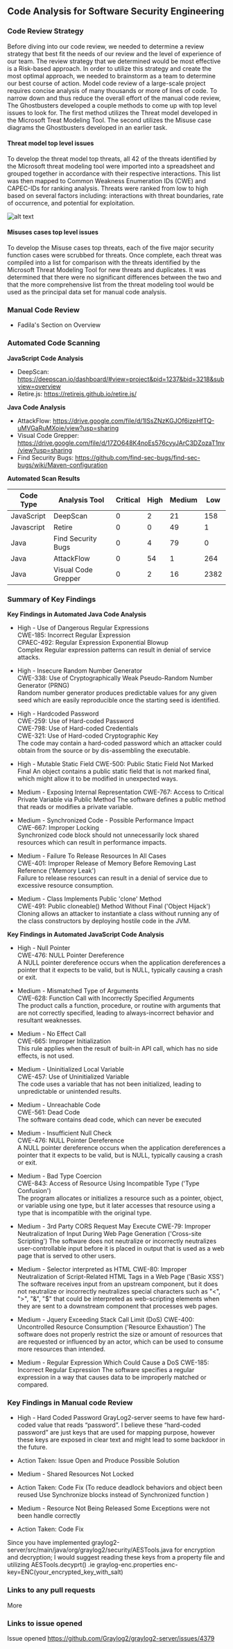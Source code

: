 ## Code Analysis for Software Security Engineering

### Code Review Strategy 
Before diving into our code review, we needed to determine a review strategy that best fit the needs of our review and the level of experience of our team. The review strategy that we determined would be most effective is a Risk-based approach. In order to utilize this strategy and create the most optimal approach, we needed to brainstorm as a team to determine our best course of action. Model code review of a large-scale project requires concise analysis of many thousands or more of lines of code. To narrow down and thus reduce the overall effort of the manual code review, The Ghostbusters developed a couple methods to come up with top level issues to look for. The first method utilizes the Threat model developed in the Microsoft Treat Modeling Tool. The second utilizes the Misuse case diagrams the Ghostbusters developed in an earlier task. 

#### Threat model top level issues
 
To develop the threat model top threats, all 42 of the threats identified by the Microsoft threat modeling tool were imported into a spreadsheet and grouped together in accordance with their respective interactions. This list was then mapped to Common Weakness Enumeration IDs (CWE) and CAPEC-IDs for ranking analysis. Threats were ranked from low to high based on several factors including: interactions with threat boundaries, rate of occurrence, and potential for exploitation. 

![alt text](https://github.com/gewethor/CYBR-8420-GroupProject/blob/master/graylog%20threat%20modeling.JPG "Threat Modeling Spreadsheet")

#### Misuses cases top level issues
  
To develop the Misuse cases top threats, each of the five major security function cases were scrubbed for threats. Once complete, each threat was compiled into a list for comparison with the threats identified by the Microsoft Threat Modeling Tool for new threats and duplicates. It was determined that there were no significant differences between the two and that the more comprehensive list from the threat modeling tool would be used as the principal data set for manual code analysis. 

### Manual Code Review

  * Fadila's Section on Overview
  
### Automated Code Scanning
  
**JavaScript Code Analysis**
* DeepScan: https://deepscan.io/dashboard/#view=project&pid=1237&bid=3218&subview=overview
* Retire.js: https://retirejs.github.io/retire.js/

**Java Code Analysis**
* AttackFlow: https://drive.google.com/file/d/1ISsZNzKGJOf6izpHfTQ-uMVGaRuMXoie/view?usp=sharing
* Visual Code Grepper: https://drive.google.com/file/d/17ZO648K4noEs576cyyJArC3DZozaT1nv/view?usp=sharing
* Find Security Bugs: https://github.com/find-sec-bugs/find-sec-bugs/wiki/Maven-configuration

**Automated Scan Results**

| Code Type | Analysis Tool | Critical | High | Medium | Low |
| --- | --- | --- | --- | --- | --- |
| JavaScript | DeepScan | 0 | 2 | 21 | 158 |
| Javascript | Retire | 0 | 0 | 49 | 1 |
| Java | Find Security Bugs | 0 | 4 | 79 | 0 |
| Java | AttackFlow | 0 | 54 | 1 | 264 |
| Java | Visual Code Grepper | 0 | 2 | 16 | 2382 | 

### Summary of Key Findings

**Key Findings in Automated Java Code Analysis**

* High - Use of Dangerous Regular Expressions  
CWE-185: Incorrect Regular Expression  
CPAEC-492: Regular Expression Exponential Blowup  
Complex Regular expression patterns can result in denial of service attacks.

* High - Insecure Random Number Generator  
CWE-338: Use of Cryptographically Weak Pseudo-Random Number Generator (PRNG)  
Random number generator produces predictable values for any given seed which are easily reproducible once the starting seed is identified.

* High - Hardcoded Password  
CWE-259: Use of Hard-coded Password  
CWE-798: Use of Hard-coded Credentials  
CWE-321: Use of Hard-coded Cryptographic Key  
The code may contain a hard-coded password which an attacker could obtain from the source or by dis-assembling the executable.

* High - Mutable Static Field
CWE-500: Public Static Field Not Marked Final
An object contains a public static field that is not marked final, which might allow it to be modified in unexpected ways.

* Medium - Exposing Internal Representation
CWE-767: Access to Critical Private Variable via Public Method
The software defines a public method that reads or modifies a private variable.

* Medium - Synchronized Code - Possible Performance Impact  		
CWE-667: Improper Locking  
Synchronized code block should not unnecessarily lock shared resources which can result in performance impacts.

* Medium - Failure To Release Resources In All Cases  
CWE-401: Improper Release of Memory Before Removing Last Reference ('Memory Leak')  
Failure to release resources can result in a denial of service due to excessive resource consumption.

* Medium - Class Implements Public 'clone' Method  
CWE-491: Public cloneable() Method Without Final ('Object Hijack')  
Cloning allows an attacker to instantiate a class without running any of the class constructors by deploying hostile code in the JVM.

**Key Findings in Automated JavaScript Code Analysis**

* High - Null Pointer  
CWE-476: NULL Pointer Dereference  
A NULL pointer dereference occurs when the application dereferences a pointer that it expects to be valid, but is NULL, typically causing a crash or exit.

* Medium - Mismatched Type of Arguments  
CWE-628: Function Call with Incorrectly Specified Arguments  
The product calls a function, procedure, or routine with arguments that are not correctly specified, leading to always-incorrect behavior and resultant weaknesses.

* Medium - No Effect Call  
CWE-665: Improper Initialization  
This rule applies when the result of built-in API call, which has no side effects, is not used.

* Medium - Uninitialized Local Variable  
CWE-457: Use of Uninitialized Variable  
The code uses a variable that has not been initialized, leading to unpredictable or unintended results.

* Medium - Unreachable Code  
CWE-561: Dead Code  
The software contains dead code, which can never be executed

* Medium - Insufficient Null Check  
CWE-476: NULL Pointer Dereference  
A NULL pointer dereference occurs when the application dereferences a pointer that it expects to be valid, but is NULL, typically causing a crash or exit.

* Medium - Bad Type Coercion  
CWE-843: Access of Resource Using Incompatible Type ('Type Confusion')  
The program allocates or initializes a resource such as a pointer, object, or variable using one type, but it later accesses that resource using a type that is incompatible with the original type.

* Medium - 3rd Party CORS Request May Execute
CWE-79: Improper Neutralization of Input During Web Page Generation ('Cross-site Scripting')
The software does not neutralize or incorrectly neutralizes user-controllable input before it is placed in output that is used as a web page that is served to other users.

* Medium - Selector interpreted as HTML
CWE-80: Improper Neutralization of Script-Related HTML Tags in a Web Page ('Basic XSS')
The software receives input from an upstream component, but it does not neutralize or incorrectly neutralizes special characters such as "<", ">", "&", "$" that could be interpreted as web-scripting elements when they are sent to a downstream component that processes web pages. 

* Medium - Jquery Exceeding Stack Call Limit (DoS)
CWE-400: Uncontrolled Resource Consumption ('Resource Exhaustion')
The software does not properly restrict the size or amount of resources that are requested or influenced by an actor, which can be used to consume more resources than intended.

* Medium - Regular Expression Which Could Cause a DoS 
CWE-185: Incorrect Regular Expression
The software specifies a regular expression in a way that causes data to be improperly matched or compared.
 
### Key Findings in Manual code Review
   
   * High - Hard Coded Password
   GrayLog2-server seems to have few hard-coded value that reads “password”.
   I believe these “hard-coded password” are just keys that are used for mapping purpose, however these keys are exposed in clear text and might lead to some backdoor in the future.
   * Action Taken: Issue Open and Produce Possible Solution
   
   * Medium - Shared Resources Not Locked
   * Action Taken: Code Fix (To reduce deadlock behaviors and object been reused Use Synchronize blocks instead of Synchronized function )
       
   * Medium - Resource Not Being Released
     Some Exceptions were not been handle correctly
   * Action Taken: Code Fix
   
Since you have implemented graylog2-server/src/main/java/org/graylog2/security/AESTools.java for encryption and decryption; I would suggest reading these keys from a property file and utilizing AESTools.decyprt()
	.ie graylog-enc.properties
enc-key=ENC(your_encrypted_key_with_salt)

### Links to any pull requests
  More

### Links to issue opened

Issue opened https://github.com/Graylog2/graylog2-server/issues/4379
